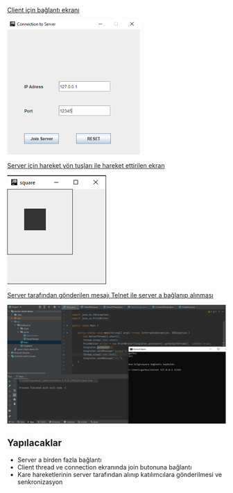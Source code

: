 [Client için bağlantı ekranı](https://github.com/grbzali/server-client-demo/blob/master/src/kodluyoruz/client/ConnectScreen.java) 

<img src="images/connect-screen.PNG" style="zoom: 80%;" />

[Server için hareket yön tuşları ile hareket ettirilen ekran](https://github.com/grbzali/server-client-demo/blob/master/src/kodluyoruz/server/ServerScreen.java) 

![](images/square.PNG) 

[Server tarafından gönderilen mesajı Telnet ile server a bağlanıp alınması](https://github.com/grbzali/server-client-demo/blob/master/src/kodluyoruz/Main.java) 

![](images/server-client.PNG)

  ## Yapılacaklar

- Server a birden fazla bağlantı
- Client thread ve connection ekranında join butonuna bağlantı
- Kare hareketlerinin server tarafından alınıp katılımcılara gönderilmesi ve senkronizasyon

